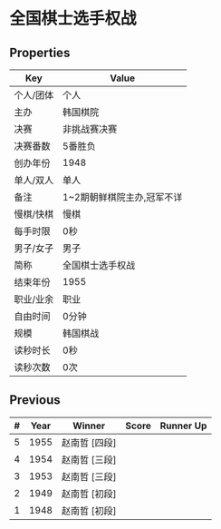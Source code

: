 # 全国棋士选手权战

## Properties

| Key | Value |
| --- | ----- |
| 个人/团体 | 个人 |
| 主办 | 韩国棋院 |
| 决赛 | 非挑战赛决赛 |
| 决赛番数 | 5番胜负 |
| 创办年份 | 1948 |
| 单人/双人 | 单人 |
| 备注 | 1~2期朝鲜棋院主办,冠军不详 |
| 慢棋/快棋 | 慢棋 |
| 每手时限 | 0秒 |
| 男子/女子 | 男子 |
| 简称 | 全国棋士选手权战 |
| 结束年份 | 1955 |
| 职业/业余 | 职业 |
| 自由时间 | 0分钟 |
| 规模 | 韩国棋战 |
| 读秒时长 | 0秒 |
| 读秒次数 | 0次 |

## Previous

| # | Year | Winner | Score | Runner Up |
| --- | --- | --- | --- | --- |
| 5 | 1955 | 赵南哲 [四段] |  |  |
| 4 | 1954 | 赵南哲 [三段] |  |  |
| 3 | 1953 | 赵南哲 [三段] |  |  |
| 2 | 1949 | 赵南哲 [初段] |  |  |
| 1 | 1948 | 赵南哲 [初段] |  |  |

